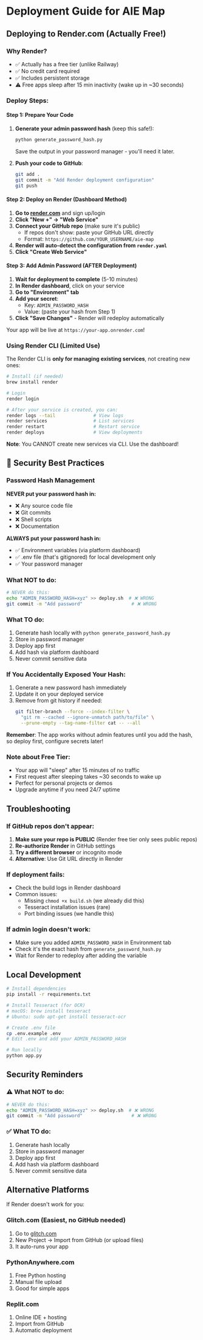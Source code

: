 # Deployment Guide for AIE Map

## Deploying to Render.com (Actually Free!)

### Why Render?
- ✅ Actually has a free tier (unlike Railway)
- ✅ No credit card required
- ✅ Includes persistent storage
- ⚠️ Free apps sleep after 15 min inactivity (wake up in ~30 seconds)

### Deploy Steps:

#### Step 1: Prepare Your Code
1. **Generate your admin password hash** (keep this safe!):
   ```bash
   python generate_password_hash.py
   ```
   Save the output in your password manager - you'll need it later.

2. **Push your code to GitHub**:
   ```bash
   git add .
   git commit -m "Add Render deployment configuration"
   git push
   ```

#### Step 2: Deploy on Render (Dashboard Method)
1. **Go to [render.com](https://render.com)** and sign up/login
2. **Click "New +" → "Web Service"**
3. **Connect your GitHub repo** (make sure it's public)
   - If repos don't show: paste your GitHub URL directly
   - Format: `https://github.com/YOUR_USERNAME/aie-map`
4. **Render will auto-detect the configuration from `render.yaml`**
5. **Click "Create Web Service"**

#### Step 3: Add Admin Password (AFTER Deployment)
1. **Wait for deployment to complete** (5-10 minutes)
2. **In Render dashboard**, click on your service
3. **Go to "Environment" tab**
4. **Add your secret**:
   - Key: `ADMIN_PASSWORD_HASH`
   - Value: (paste your hash from Step 1)
5. **Click "Save Changes"** - Render will redeploy automatically

Your app will be live at `https://your-app.onrender.com`!

### Using Render CLI (Limited Use)

The Render CLI is **only for managing existing services**, not creating new ones:

```bash
# Install (if needed)
brew install render

# Login
render login

# After your service is created, you can:
render logs --tail              # View logs
render services                 # List services
render restart                  # Restart service
render deploys                  # View deployments
```

**Note**: You CANNOT create new services via CLI. Use the dashboard!

## 🔐 Security Best Practices

### Password Hash Management

**NEVER put your password hash in:**
- ❌ Any source code file
- ❌ Git commits  
- ❌ Shell scripts
- ❌ Documentation

**ALWAYS put your password hash in:**
- ✅ Environment variables (via platform dashboard)
- ✅ .env file (that's gitignored) for local development only
- ✅ Your password manager

### What NOT to do:
```bash
# NEVER do this:
echo "ADMIN_PASSWORD_HASH=xyz" >> deploy.sh  # ❌ WRONG
git commit -m "Add password"                  # ❌ WRONG
```

### What TO do:
1. Generate hash locally with `python generate_password_hash.py`
2. Store in password manager
3. Deploy app first
4. Add hash via platform dashboard
5. Never commit sensitive data

### If You Accidentally Exposed Your Hash:
1. Generate a new password hash immediately
2. Update it on your deployed service
3. Remove from git history if needed:
   ```bash
   git filter-branch --force --index-filter \
     "git rm --cached --ignore-unmatch path/to/file" \
     --prune-empty --tag-name-filter cat -- --all
   ```

**Remember**: The app works without admin features until you add the hash, so deploy first, configure secrets later!

### Note about Free Tier:
- Your app will "sleep" after 15 minutes of no traffic
- First request after sleeping takes ~30 seconds to wake up
- Perfect for personal projects or demos
- Upgrade anytime if you need 24/7 uptime

## Troubleshooting

### If GitHub repos don't appear:
1. **Make sure your repo is PUBLIC** (Render free tier only sees public repos)
2. **Re-authorize Render** in GitHub settings
3. **Try a different browser** or incognito mode
4. **Alternative**: Use Git URL directly in Render

### If deployment fails:
- Check the build logs in Render dashboard
- Common issues:
  - Missing `chmod +x build.sh` (we already did this)
  - Tesseract installation issues (rare)
  - Port binding issues (we handle this)

### If admin login doesn't work:
- Make sure you added `ADMIN_PASSWORD_HASH` in Environment tab
- Check it's the exact hash from `generate_password_hash.py`
- Wait for Render to redeploy after adding the variable

## Local Development
```bash
# Install dependencies
pip install -r requirements.txt

# Install Tesseract (for OCR)
# macOS: brew install tesseract
# Ubuntu: sudo apt-get install tesseract-ocr

# Create .env file
cp .env.example .env
# Edit .env and add your ADMIN_PASSWORD_HASH

# Run locally
python app.py
```

## Security Reminders

### ⚠️ What NOT to do:
```bash
# NEVER do this:
echo "ADMIN_PASSWORD_HASH=xyz" >> deploy.sh  # ❌ WRONG
git commit -m "Add password"                  # ❌ WRONG
```

### ✅ What TO do:
1. Generate hash locally
2. Store in password manager
3. Deploy app first
4. Add hash via platform dashboard
5. Never commit sensitive data

## Alternative Platforms

If Render doesn't work for you:

### Glitch.com (Easiest, no GitHub needed)
1. Go to [glitch.com](https://glitch.com)
2. New Project → Import from GitHub (or upload files)
3. It auto-runs your app

### PythonAnywhere.com
1. Free Python hosting
2. Manual file upload
3. Good for simple apps

### Replit.com
1. Online IDE + hosting
2. Import from GitHub
3. Automatic deployment